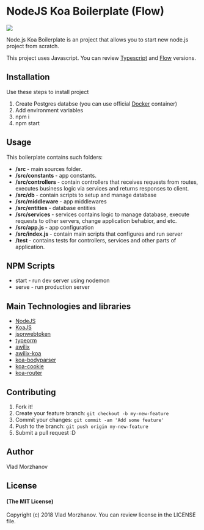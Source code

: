 # NodeJS Koa Boilerplate (Flow)

<img src="https://i.imgur.com/Z0vXT6v.png"/>

Node.js Koa Boilerplate is an project that allows you to start new node.js project from scratch.

This project uses Javascript. You can review <a href="https://github.com/VladMorzhanov/nodejs-koa-boilerplate-ts">Typescript</a> and <a href="https://github.com/VladMorzhanov/nodejs-koa-boilerplate-flow">Flow</a> versions.

## Installation

Use these steps to install project

1. Create Postgres databse (you can use official <a href="https://hub.docker.com/_/postgres/">Docker</a> container)
2. Add environment variables
3. npm i
4. npm start

## Usage

This boilerplate contains such folders:

- <b>/src </b> - main sources folder.
- <b>/src/constants </b> - app constants.
- <b>/src/controllers </b> - contain controllers that receives requests from routes, executes business logic via services and returns responses to client.
- <b>/src/db </b> - contain scripts to setup and manage database
- <b>/src/middleware </b> - app middlewares
- <b>/src/entities </b> - database entities
- <b>/src/services </b> - services contains logic to manage database, execute requests to other servers, change application behabior, and etc.
- <b>/src/app.js </b> - app configuration
- <b>/src/index.js </b> - contain main scripts that configures and run server
- <b>/test </b> - contains tests for controllers, services and other parts of application.

## NPM Scripts

- start - run dev server using nodemon
- serve - run production server

## Main Technologies and libraries

- <a href="https://nodejs.org/en/">NodeJS</a>
- <a href="https://koajs.com/#">KoaJS</a>
- <a href="https://github.com/auth0/node-jsonwebtoken">jsonwebtoken</a>
- <a href="https://github.com/typeorm/typeorm">typeorm</a>
- <a href="https://github.com/jeffijoe/awilix">awilix</a>
- <a href="https://github.com/jeffijoe/awilix-koa">awilix-koa</a>
- <a href="https://github.com/koajs/bodyparser">koa-bodyparser</a>
- <a href="https://github.com/varunpal/koa-cookie">koa-cookie</a>
- <a href="https://github.com/alexmingoia/koa-router">koa-router</a>

## Contributing

1. Fork it!
2. Create your feature branch: `git checkout -b my-new-feature`
3. Commit your changes: `git commit -am 'Add some feature'`
4. Push to the branch: `git push origin my-new-feature`
5. Submit a pull request :D

## Author

Vlad Morzhanov

## License

#### (The MIT License)

Copyright (c) 2018 Vlad Morzhanov.
You can review license in the LICENSE file.
